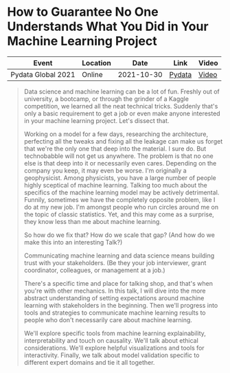 # How to Guarantee No One Understands What You Did in Your Machine Learning Project

| Event | Location | Date | Link | Video |
| ----- | -------- | ---- | ---- | ----- |
| Pydata Global 2021 | Online | 2021-10-30 | [Pydata](https://pydata.org/global2021/schedule/presentation/112/how-to-guarantee-no-one-understands-what-you-did-in-your-machine-learning-project/) | [Video](https://www.youtube.com/watch?v=ucgCGGb088E) |

> Data science and machine learning can be a lot of fun. Freshly out of university, a bootcamp, or through the grinder of a Kaggle competition, we learned all the neat technical tricks. Suddenly that's only a basic requirement to get a job or even make anyone interested in your machine learning project. Let's dissect that.
>
> Working on a model for a few days, researching the architecture, perfecting all the tweaks and fixing all the leakage can make us forget that we're the only one that deep into the material. I sure do. But technobabble will not get us anywhere. The problem is that no one else is that deep into it or necessarily even cares. Depending on the company you keep, it may even be worse. I'm originally a geophysicist. Among physicists, you have a large number of people highly sceptical of machine learning. Talking too much about the specifics of the machine learning model may be actively detrimental. Funnily, sometimes we have the completely opposite problem, like I do at my new job. I'm amongst people who run circles around me on the topic of classic statistics. Yet, and this may come as a surprise, they know less than me about machine learning.
>
> So how do we fix that? How do we scale that gap? (And how do we make this into an interesting Talk?)
>
> Communicating machine learning and data science means building trust with your stakeholders. (Be they your job interviewer, grant coordinator, colleagues, or management at a job.)
>
> There's a specific time and place for talking shop, and that's when you're with other mechanics. In this talk, I will dive into the more abstract understanding of setting expectations around machine learning with stakeholders in the beginning. Then we'll progress into tools and strategies to communicate machine learning results to people who don't necessarily care about machine learning.
>
> We'll explore specific tools from machine learning explainability, interpretability and touch on causality. We'll talk about ethical considerations. We'll explore helpful visualizations and tools for interactivity. Finally, we talk about model validation specific to different expert domains and tie it all together.